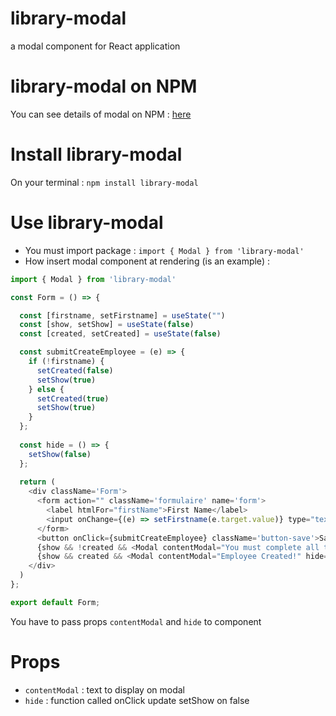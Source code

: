 # library-modal
a modal component for React application

# library-modal on NPM
You can see details of modal on NPM : [here](https://www.npmjs.com/package/library-modal)

# Install library-modal
On your terminal : 
`npm install library-modal`

# Use library-modal
- You must import package : `import { Modal } from 'library-modal'`
- How insert modal component at rendering (is an example) :
```js
import { Modal } from 'library-modal'

const Form = () => {

  const [firstname, setFirstname] = useState("")
  const [show, setShow] = useState(false)
  const [created, setCreated] = useState(false)

  const submitCreateEmployee = (e) => {
    if (!firstname) {
      setCreated(false)
      setShow(true)
    } else {
      setCreated(true)
      setShow(true)
    }
  };
  
  const hide = () => {
    setShow(false)
  };
  
  return (
    <div className='Form'>
      <form action="" className='formulaire' name='form'>
        <label htmlFor="firstName">First Name</label>
        <input onChange={(e) => setFirstname(e.target.value)} type="text" id="firstName" required />
      </form>
      <button onClick={submitCreateEmployee} className='button-save'>Save</button>
      {show && !created && <Modal contentModal="You must complete all the fields!" hide={hide} />}
      {show && created && <Modal contentModal="Employee Created!" hide={hide} />}
    </div>
  )
};

export default Form;
```
You have to pass props `contentModal` and `hide` to component

# Props
- `contentModal` : text to display on modal
- `hide` : function called onClick update setShow on false

